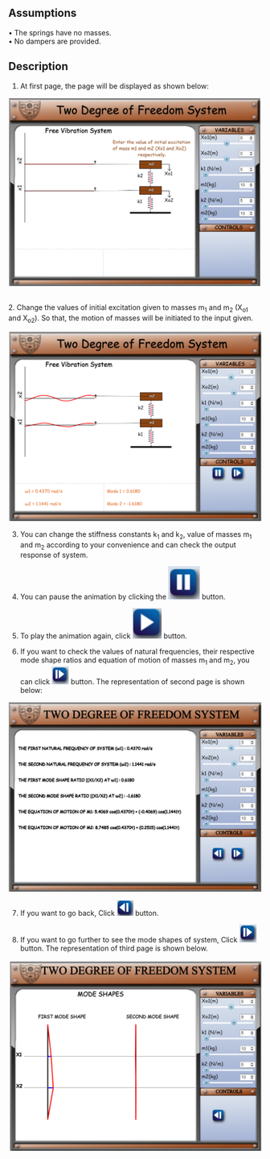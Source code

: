 ## Assumptions
•	The springs have no masses.
<br>
•	No dampers are provided.

## Description

1.	At first page, the page will be displayed as shown below:

![](images/Procedure/1.png)

<br>
2. Change the values of initial excitation given to masses m<sub>1</sub> and m<sub>2</sub> (X<sub>o1</sub> and X<sub>o2</sub>). So that, the motion of masses will be initiated to the input given.

![](images/Procedure/2.png)
<br>

3.	You can change the stiffness constants k<sub>1</sub> and k<sub>2</sub>, value of masses m<sub>1</sub> and m<sub>2</sub> according to your convenience and can check the output response of system.

4. You can pause the animation by clicking the  ![](images/Procedure/3.png)  button.

5.	To play the animation again, click ![](images/Procedure/4.png)   button.

6.	If you want to check the values of natural frequencies, their respective mode shape ratios and equation of motion of masses m<sub>1</sub> and m<sub>2</sub>, you can click  ![](images/Procedure/5.png)  button. The representation of second page is shown below:

![](images/Procedure/6.png)

7.	If you want to go back, Click ![](images/Procedure/7.png)   button.

8.	If you want to go further to see the mode shapes of system, Click ![](images/Procedure/8.png)   button. The representation of third page is shown below.

![](images/Procedure/9.png)
